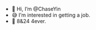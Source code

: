 - 👋 Hi, I’m @ChaseYin
- 😅 I’m interested in getting a job. 
- 💜 8&24 4ever.

<!---
ChaseYin/ChaseYin is a ✨ special ✨ repository because its `README.md` (this file) appears on your GitHub profile.
You can click the Preview link to take a look at your changes.
--->

